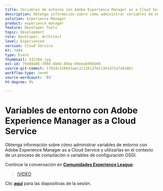 ```yaml
---
title: Variables de entorno con Adobe Experience Manager as a Cloud Service
description: Obtenga información sobre cómo administrar variables de entorno con Adobe Experience Manager as a Cloud Service y utilizarlas en el contexto de un proceso de compilación o variables de configuración OSGI.
solution: Experience Manager
product: experience manager
feature: Developer Tools
topic: Development
role: Developer, Architect
level: Experienced
version: Cloud Service
kt: 7404
type: Event
thumbnail: 332304.jpg
exl-id: 75e88a05-780d-4b6b-85be-09eea699bb69
source-git-commit: 1792dc318643aec2c12613f621361d72a7a918b1
workflow-type: tm+mt
source-wordcount: '93'
ht-degree: 0%

---
```


# Variables de entorno con Adobe Experience Manager as a Cloud Service

Obtenga información sobre cómo administrar variables de entorno con Adobe Experience Manager as a Cloud Service y utilizarlas en el contexto de un proceso de compilación o variables de configuración OSGI.

Continúe la conversación en **[Comunidades Experience League](https://adobe.ly/36Yd3v6)**.

>[!VIDEO](https://video.tv.adobe.com/v/332304/?quality=12&learn=on&hidetitle=true)

Clic **[aquí](/help/adobe-developers-live/assets/environment-variables-aemcs.pdf)** para las diapositivas de la sesión.
